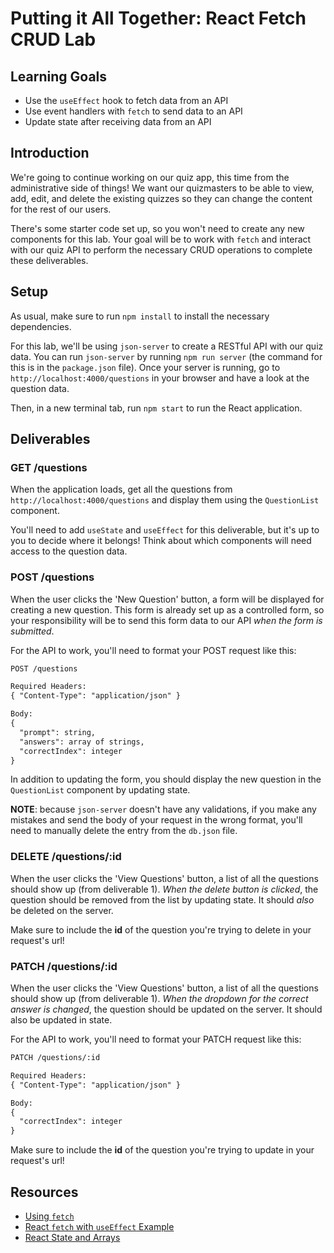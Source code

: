 # Putting it All Together: React Fetch CRUD Lab

## Learning Goals

- Use the `useEffect` hook to fetch data from an API
- Use event handlers with `fetch` to send data to an API
- Update state after receiving data from an API

## Introduction

We're going to continue working on our quiz app, this time from the
administrative side of things! We want our quizmasters to be able to view, add,
edit, and delete the existing quizzes so they can change the content for the
rest of our users.

There's some starter code set up, so you won't need to create any new components
for this lab. Your goal will be to work with `fetch` and interact with our quiz
API to perform the necessary CRUD operations to complete these deliverables.

## Setup

As usual, make sure to run `npm install` to install the necessary dependencies.

For this lab, we'll be using `json-server` to create a RESTful API with our quiz
data. You can run `json-server` by running `npm run server` (the command for
this is in the `package.json` file). Once your server is running, go to
`http://localhost:4000/questions` in your browser and have a look at the
question data.

Then, in a new terminal tab, run `npm start` to run the React application.

## Deliverables

### GET /questions

When the application loads, get all the questions from
`http://localhost:4000/questions` and display them using the `QuestionList`
component.

You'll need to add `useState` and `useEffect` for this deliverable, but it's up
to you to decide where it belongs! Think about which components will need access
to the question data.

### POST /questions

When the user clicks the 'New Question' button, a form will be displayed for
creating a new question. This form is already set up as a controlled form, so
your responsibility will be to send this form data to our API _when the form is
submitted_.

For the API to work, you'll need to format your POST request like this:

```txt
POST /questions

Required Headers:
{ "Content-Type": "application/json" }

Body:
{
  "prompt": string,
  "answers": array of strings,
  "correctIndex": integer
}
```

In addition to updating the form, you should display the new question in the
`QuestionList` component by updating state.

**NOTE**: because `json-server` doesn't have any validations, if you make any
mistakes and send the body of your request in the wrong format, you'll need to
manually delete the entry from the `db.json` file.

### DELETE /questions/:id

When the user clicks the 'View Questions' button, a list of all the questions
should show up (from deliverable 1). _When the delete button is clicked_, the
question should be removed from the list by updating state. It should _also_ be
deleted on the server.

Make sure to include the **id** of the question you're trying to delete in your
request's url!

### PATCH /questions/:id

When the user clicks the 'View Questions' button, a list of all the questions
should show up (from deliverable 1). _When the dropdown for the correct answer
is changed_, the question should be updated on the server. It should also be
updated in state.

For the API to work, you'll need to format your PATCH request like this:

```txt
PATCH /questions/:id

Required Headers:
{ "Content-Type": "application/json" }

Body:
{
  "correctIndex": integer
}
```

Make sure to include the **id** of the question you're trying to update in your
request's url!

## Resources

- [Using `fetch`](https://developer.mozilla.org/en-US/docs/Web/API/Fetch_API/Using_Fetch)
- [React `fetch` with `useEffect` Example][react ajax]
- [React State and Arrays](https://github.com/learn-co-curriculum/react-hooks-state-arrays)

[react ajax]: https://reactjs.org/docs/faq-ajax.html#example-using-ajax-results-to-set-local-state


